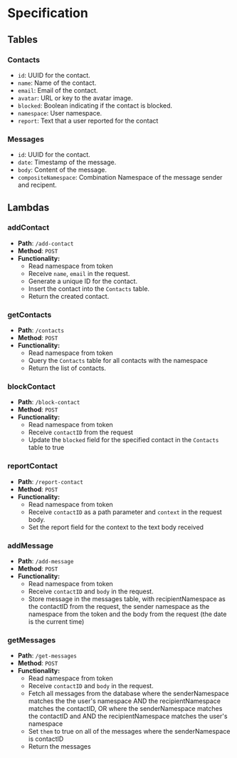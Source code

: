 # Specification

## Tables

### Contacts

- `id`: UUID for the contact.
- `name`: Name of the contact.
- `email`: Email of the contact.
- `avatar`: URL or key to the avatar image.
- `blocked`: Boolean indicating if the contact is blocked.
- `namespace`: User namespace.
- `report`: Text that a user reported for the contact

### Messages

- `id`: UUID for the contact.
- `date`: Timestamp of the message.
- `body`: Content of the message.
- `compositeNamespace`: Combination Namespace of the message sender and recipent.

## Lambdas

### addContact

- **Path**: `/add-contact`
- **Method**: `POST`
- **Functionality:**
  - Read namespace from token
  - Receive `name`, `email` in the request.
  - Generate a unique ID for the contact.
  - Insert the contact into the `Contacts` table.
  - Return the created contact.

### getContacts

- **Path**: `/contacts`
- **Method**: `POST`
- **Functionality:**
  - Read namespace from token
  - Query the `Contacts` table for all contacts with the namespace
  - Return the list of contacts.

### blockContact

- **Path**: `/block-contact`
- **Method**: `POST`
- **Functionality:**
  - Read namespace from token
  - Receive `contactID` from the request
  - Update the `blocked` field for the specified contact in the `Contacts` table to true

### reportContact

- **Path**: `/report-contact`
- **Method**: `POST`
- **Functionality:**
  - Read namespace from token
  - Receive `contactID` as a path parameter and `context` in the request body.
  - Set the report field for the context to the text body received

### addMessage

- **Path**: `/add-message`
- **Method**: `POST`
- **Functionality:**
  - Read namespace from token
  - Receive `contactID` and `body` in the request.
  - Store message in the messages table, with recipientNamespace as the contactID from the request, the sender namespace as the namespace from the token and the body from the request (the date is the current time)

### getMessages

- **Path**: `/get-messages`
- **Method**: `POST`
- **Functionality:**
  - Read namespace from token
  - Receive `contactID` and `body` in the request.
  - Fetch all messages from the database where the senderNamespace matches the the user's namespace AND the recipientNamespace matches the contactID, OR where the senderNamespace matches the contactID and AND the recipientNamespace matches the user's namespace
  - Set `them` to true on all of the messages where the senderNamespace is contactID
  - Return the messages
